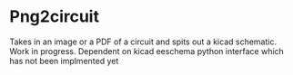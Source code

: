 # Png2circuit
Takes in an image or a PDF of a circuit and spits out a kicad schematic. Work in progress. 
Dependent on kicad eeschema python interface which has not been implmented yet
